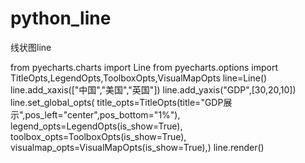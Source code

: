 # python_line
线状图line

from pyecharts.charts import Line
from pyecharts.options import TitleOpts,LegendOpts,ToolboxOpts,VisualMapOpts
line=Line()
line.add_xaxis(["中国","美国","英国"])
line.add_yaxis("GDP",[30,20,10])
line.set_global_opts(
    title_opts=TitleOpts(title="GDP展示",pos_left="center",pos_bottom="1%"),
    legend_opts=LegendOpts(is_show=True),
    toolbox_opts=ToolboxOpts(is_show=True),
    visualmap_opts=VisualMapOpts(is_show=True),)
line.render()

